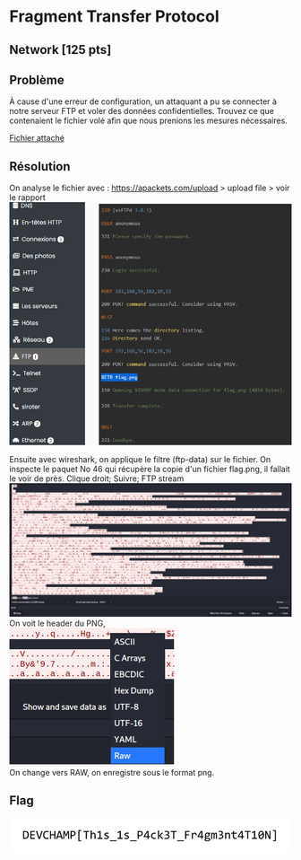 # Fragment Transfer Protocol
## Network [125 pts]
## Problème 
À cause d'une erreur de configuration, un attaquant a pu se connecter à notre serveur FTP et voler des données confidentielles. Trouvez ce que contenaient le fichier volé afin que nous prenions les mesures nécessaires.  

[Fichier attaché](files/capture.pcapng)
## Résolution
On analyse le fichier avec : https://apackets.com/upload > upload file > voir le rapport
![](files/analyse_ftp_data.png)  

Ensuite avec wireshark, on applique le filtre (ftp-data) sur le fichier.
On inspecte le paquet No 46 qui récupère la copie d'un fichier flag.png, il fallait le voir de près. Clique droit;  Suivre; FTP stream  
![](files/stream.png)
On voit le header du PNG,  
![](files/raw.png)  
On change vers RAW, on enregistre sous le format png.  
## Flag
![](files/fragflag.png)
